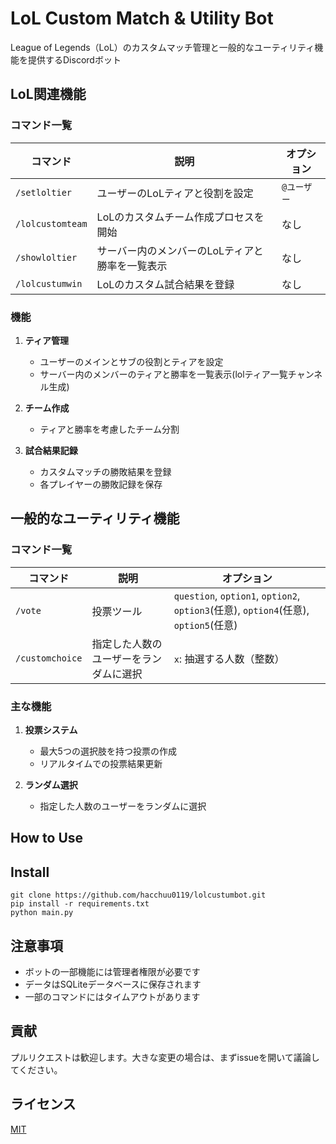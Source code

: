 # LoL Custom Match & Utility Bot

League of Legends（LoL）のカスタムマッチ管理と一般的なユーティリティ機能を提供するDiscordボット

## LoL関連機能

### コマンド一覧

| コマンド | 説明 | オプション |
|---------|------|-----------|
| `/setloltier` | ユーザーのLoLティアと役割を設定 | `@ユーザー` |
| `/lolcustomteam` | LoLのカスタムチーム作成プロセスを開始 | なし |
| `/showloltier` | サーバー内のメンバーのLoLティアと勝率を一覧表示 | なし |
| `/lolcustumwin` | LoLのカスタム試合結果を登録 | なし |

### 機能

1. **ティア管理**
   - ユーザーのメインとサブの役割とティアを設定
   - サーバー内のメンバーのティアと勝率を一覧表示(lolティア一覧チャンネル生成)

2. **チーム作成**
   - ティアと勝率を考慮したチーム分割

3. **試合結果記録**
   - カスタムマッチの勝敗結果を登録
   - 各プレイヤーの勝敗記録を保存

## 一般的なユーティリティ機能

### コマンド一覧

| コマンド | 説明 | オプション |
|---------|------|-----------|
| `/vote` | 投票ツール | `question`, `option1`, `option2`, `option3`(任意), `option4`(任意), `option5`(任意) |
| `/customchoice` | 指定した人数のユーザーをランダムに選択 | `x`: 抽選する人数（整数） |

### 主な機能

1. **投票システム**
   - 最大5つの選択肢を持つ投票の作成
   - リアルタイムでの投票結果更新

2. **ランダム選択**
   - 指定した人数のユーザーをランダムに選択

## How to Use



## Install

```
git clone https://github.com/hacchuu0119/lolcustumbot.git
pip install -r requirements.txt
python main.py
```

## 注意事項

- ボットの一部機能には管理者権限が必要です
- データはSQLiteデータベースに保存されます
- 一部のコマンドにはタイムアウトがあります

## 貢献

プルリクエストは歓迎します。大きな変更の場合は、まずissueを開いて議論してください。

## ライセンス

[MIT](https://choosealicense.com/licenses/mit/)